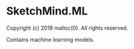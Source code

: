 # SketchMind.ML

Copyright (c) 2018 malloc(0). All rights reserved.

Contains machine learning models.
